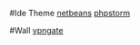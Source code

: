 #Ide Theme
[netbeans](http://netbeansthemes.com/)
[phpstorm](http://phpstorm-themes.com/)

#Wall
[vpngate](http://www.vpngate.net/cn/)



